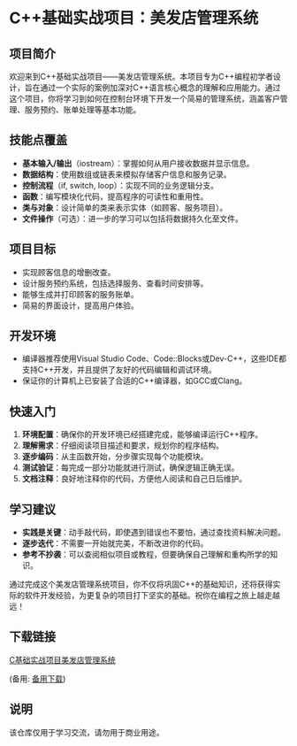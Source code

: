 # C++基础实战项目：美发店管理系统

## 项目简介

欢迎来到C++基础实战项目——美发店管理系统。本项目专为C++编程初学者设计，旨在通过一个实际的案例加深对C++语言核心概念的理解和应用能力。通过这个项目，你将学习到如何在控制台环境下开发一个简易的管理系统，涵盖客户管理、服务预约、账单处理等基本功能。

## 技能点覆盖

- **基本输入/输出**（iostream）：掌握如何从用户接收数据并显示信息。
- **数据结构**：使用数组或链表来模拟存储客户信息和服务记录。
- **控制流程**（if, switch, loop）：实现不同的业务逻辑分支。
- **函数**：编写模块化代码，提高程序的可读性和重用性。
- **类与对象**：设计简单的类来表示实体（如顾客、服务项目）。
- **文件操作**（可选）：进一步的学习可以包括将数据持久化至文件。

## 项目目标

- 实现顾客信息的增删改查。
- 设计服务预约系统，包括选择服务、查看时间安排等。
- 能够生成并打印顾客的服务账单。
- 简易的界面设计，提高用户体验。

## 开发环境

- 编译器推荐使用Visual Studio Code、Code::Blocks或Dev-C++，这些IDE都支持C++开发，并且提供了友好的代码编辑和调试环境。
- 保证你的计算机上已安装了合适的C++编译器，如GCC或Clang。

## 快速入门

1. **环境配置**：确保你的开发环境已经搭建完成，能够编译运行C++程序。
2. **理解需求**：仔细阅读项目描述和要求，规划你的程序结构。
3. **逐步编码**：从主函数开始，分步骤实现每个功能模块。
4. **测试验证**：每完成一部分功能就进行测试，确保逻辑正确无误。
5. **文档注释**：良好地注释你的代码，方便他人阅读和自己日后维护。

## 学习建议

- **实践是关键**：动手敲代码，即使遇到错误也不要怕，通过查找资料解决问题。
- **逐步迭代**：不需要一开始就完美，不断改进你的代码。
- **参考不抄袭**：可以查阅相似项目或教程，但要确保自己理解和重构所学的知识。

通过完成这个美发店管理系统项目，你不仅将巩固C++的基础知识，还将获得实际的软件开发经验，为更复杂的项目打下坚实的基础。祝你在编程之旅上越走越远！

## 下载链接
[C基础实战项目美发店管理系统](https://pan.quark.cn/s/a05c5e7e716a) 

(备用: [备用下载](https://pan.baidu.com/s/14tAKh9QM7XS4mQ6QZdnFrQ?pwd=1234))

## 说明

该仓库仅用于学习交流，请勿用于商业用途。
